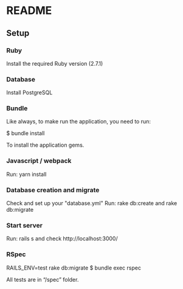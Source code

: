# README

## Setup

### Ruby

Install the required Ruby version (2.7.1)

### Database

Install PostgreSQL

### Bundle

Like always, to make run the application, you need to run:

$ bundle install

To install the application gems.

### Javascript / webpack

Run: yarn install

### Database creation and migrate

Check and set up your "database.yml"
Run: rake db:create and rake db:migrate

### Start server

Run: rails s and check http://localhost:3000/

### RSpec

RAILS_ENV=test rake db:migrate
$ bundle exec rspec

All tests are in “/spec” folder.
